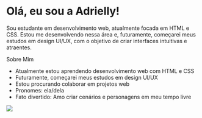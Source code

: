 # Olá, eu sou a Adrielly!

Sou estudante em desenvolvimento web, atualmente focada em HTML e CSS. Estou me desenvolvendo nessa área e, futuramente, começarei meus estudos em design UI/UX, com o objetivo de criar interfaces intuitivas e atraentes.

Sobre Mim
- Atualmente estou aprendendo desenvolvimento web com HTML e CSS
- Futuramente, começarei meus estudos em design UI/UX
- Estou procurando colaborar em projetos web
- Pronomes: ela/dela
- Fato divertido: Amo criar cenários e personagens em meu tempo livre

![]([https://tenor.com/pt-BR/view/dami-dreamcatcher-dami-dami-dreamcatcher-dreamcatcher-meme-kpop-meme-gif-22415431])

